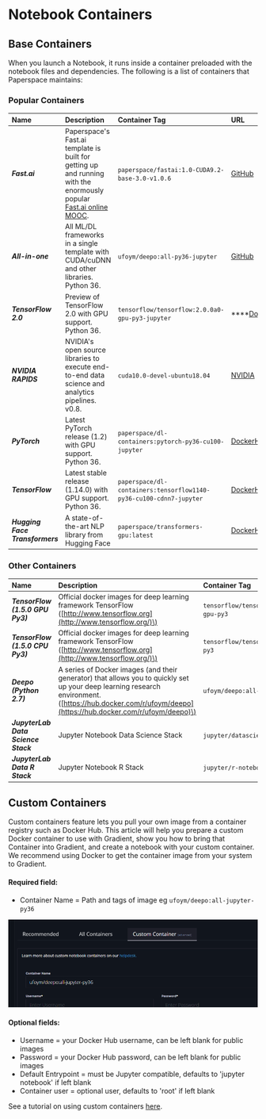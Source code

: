 # Notebook Containers

## Base Containers

When you launch a Notebook, it runs inside a container preloaded with the notebook files and dependencies.  The following is a list of containers that Paperspace maintains:

### Popular Containers

| Name | Description | Container Tag | URL |
| :--- | :--- | :--- | :--- |
| _**Fast.ai**_                | Paperspace's Fast.ai template is built for getting up and running with the enormously popular [Fast.ai online MOOC](http://www.fast.ai/).  | `paperspace/fastai:1.0-CUDA9.2-base-3.0-v1.0.6` | [GitHub](https://github.com/Paperspace/fastai-docker) |
| _**All-in-one**_ | All ML/DL frameworks in a single template with CUDA/cuDNN and other libraries. Python 36. | `ufoym/deepo:all-py36-jupyter` | [GitHub](https://github.com/ufoym/deepo) |
| _**TensorFlow 2.0**_ | Preview of TensorFlow 2.0 with GPU support. Python 36. | `tensorflow/tensorflow:2.0.0a0-gpu-py3-jupyter` | \*\*\*\*[DockerHub](https://hub.docker.com/r/tensorflow/tensorflow) |
| _**NVIDIA RAPIDS**_ | NVIDIA's open source libraries to execute end-to-end data science and analytics pipelines. v0.8. | `cuda10.0-devel-ubuntu18.04` |  [NVIDIA](https://hub.docker.com/r/rapidsai/rapidsai/tags) |
| _**PyTorch**_ | Latest PyTorch release \(1.2\) with GPU support. Python 36. | `paperspace/dl-containers:pytorch-py36-cu100-jupyter` | [DockerHub](https://hub.docker.com/r/pytorch/pytorch) |
| _**TensorFlow**_ | Latest stable release \(1.14.0\) with GPU support. Python 36. | `paperspace/dl-containers:tensorflow1140-py36-cu100-cdnn7-jupyter` | [DockerHub](https://hub.docker.com/r/tensorflow/tensorflow) |
| _**Hugging Face Transformers**_ | A state-of-the-art NLP library from Hugging Face | `paperspace/transformers-gpu:latest` | [DockerHub](https://hub.docker.com/r/paperspace/transformers-gpu) |

### Other Containers

| Name | Description | Container Tag | URL |
| :--- | :--- | :--- | :--- |
| _**TensorFlow \(1.5.0 GPU Py3\)**_ | Official docker images for deep learning framework TensorFlow \([http://www.tensorflow.org](http://www.tensorflow.org/)\) | `tensorflow/tensorflow:1.5.0-gpu-py3` | [DockerHub](https://hub.docker.com/r/tensorflow/tensorflow/) |
| _**TensorFlow \(1.5.0 CPU Py3\)**_ | Official docker images for deep learning framework TensorFlow \([http://www.tensorflow.org](http://www.tensorflow.org/)\) | `tensorflow/tensorflow:1.5.0-py3` | [DockerHub](https://hub.docker.com/r/tensorflow/tensorflow/) |
| _**Deepo \(Python 2.7\)**_ | A series of Docker images \(and their generator\) that allows you to quickly set up your deep learning research environment. \([https://hub.docker.com/r/ufoym/deepo](https://hub.docker.com/r/ufoym/deepo)\) | `ufoym/deepo:all-py27-jupyter` | [GitHub](https://github.com/ufoym/deepo) |
| _**JupyterLab Data Science Stack**_ | Jupyter Notebook Data Science Stack | `jupyter/datascience-notebook` | [DockerHub](https://hub.docker.com/r/jupyter/datascience-notebook/) |
| _**JupyterLab Data R Stack**_ | Jupyter Notebook R Stack | `jupyter/r-notebook` | [DockerHub](https://hub.docker.com/r/jupyter/r-notebook/) |

## Custom Containers

Custom containers feature lets you pull your own image from a container registry such as Docker Hub. This article will help you prepare a custom Docker container to use with Gradient, show you how to bring that Container into Gradient, and create a notebook with your custom container. We recommend using Docker to get the container image from your system to Gradient. 

#### Required field:

* Container Name = Path and tags of image eg `ufoym/deepo:all-jupyter-py36`

![](../../.gitbook/assets/image%20%2889%29.png)

#### Optional fields:

* Username = your Docker Hub username, can be left blank for public images
* Password = your Docker Hub password, can be left blank for public images
* Default Entrypoint = must be Jupyter compatible, defaults to 'jupyter notebook' if left blank
* Container user = optional user, defaults to 'root' if left blank

See a tutorial on using custom containers [here](building-a-custom-container.md).

